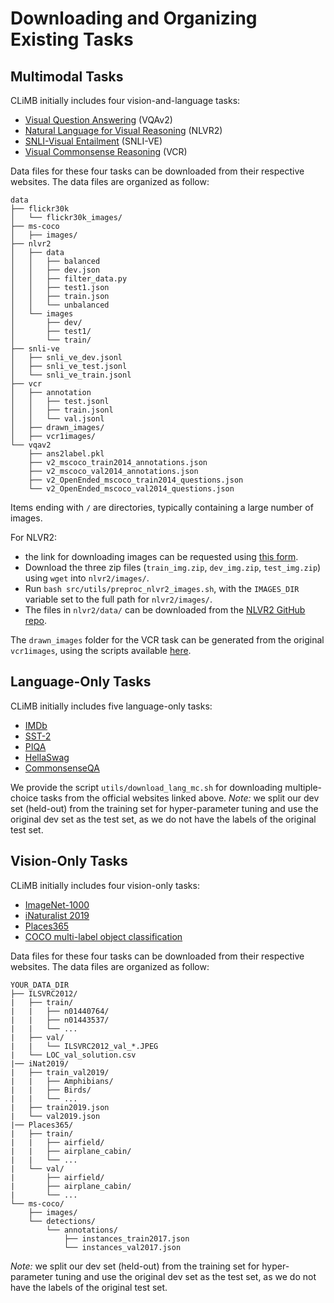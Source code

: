 # Downloading and Organizing Existing Tasks

## Multimodal Tasks

CLiMB initially includes four vision-and-language tasks: 
- [Visual Question Answering](https://visualqa.org/)  (VQAv2)
- [Natural Language for Visual Reasoning](https://lil.nlp.cornell.edu/nlvr/) (NLVR2)
- [SNLI-Visual Entailment](https://github.com/necla-ml/SNLI-VE) (SNLI-VE) 
- [Visual Commonsense Reasoning](https://visualcommonsense.com/) (VCR)

Data files for these four tasks can be downloaded from their respective websites. The data files are organized as follow:

```
data
├── flickr30k
│   └── flickr30k_images/
├── ms-coco
│   ├── images/
├── nlvr2
│   ├── data
│   │   ├── balanced
│   │   ├── dev.json
│   │   ├── filter_data.py
│   │   ├── test1.json
│   │   ├── train.json
│   │   └── unbalanced
│   └── images
│       ├── dev/
│       ├── test1/
│       └── train/
├── snli-ve
│   ├── snli_ve_dev.jsonl
│   ├── snli_ve_test.jsonl
│   └── snli_ve_train.jsonl
├── vcr
│   ├── annotation
│   │   ├── test.jsonl
│   │   ├── train.jsonl
│   │   └── val.jsonl
│   ├── drawn_images/
│   ├── vcr1images/
└── vqav2
    ├── ans2label.pkl
    ├── v2_mscoco_train2014_annotations.json
    ├── v2_mscoco_val2014_annotations.json
    ├── v2_OpenEnded_mscoco_train2014_questions.json
    └── v2_OpenEnded_mscoco_val2014_questions.json
```

Items ending with `/` are directories, typically containing a large number of images. 

For NLVR2:
- the link for downloading images can be requested using [this form](https://docs.google.com/forms/d/e/1FAIpQLSdB_OhgmpQULV17kjQ4iitftILbOJjuGgJ2ECmg-HdmkjUSAg/viewform). 
- Download the three zip files (`train_img.zip`, `dev_img.zip`, `test_img.zip`) using `wget` into `nlvr2/images/`.
- Run `bash src/utils/preproc_nlvr2_images.sh`, with the `IMAGES_DIR` variable set to the full path for `nlvr2/images/`.
- The files in `nlvr2/data/` can be downloaded from the [NLVR2 GitHub repo](https://github.com/lil-lab/nlvr/tree/master/nlvr2/data).

The `drawn_images` folder for the VCR task can be generated from the original `vcr1images`, using the scripts available [here](https://github.com/rowanz/merlot/tree/main/downstream/vcr/data).

## Language-Only Tasks

CLiMB initially includes five language-only tasks: 
- [IMDb](https://huggingface.co/datasets/imdb)
- [SST-2](https://huggingface.co/datasets/glue/viewer/sst2)
- [PIQA](https://yonatanbisk.com/piqa/data/)
- [HellaSwag](https://github.com/rowanz/hellaswag/tree/master/data)
- [CommonsenseQA](https://www.tau-nlp.sites.tau.ac.il/commonsenseqa)

We provide the script ```utils/download_lang_mc.sh``` for downloading multiple-choice tasks from the official websites linked above.
*Note:* we split our dev set (held-out) from the training set for hyper-parameter tuning and use the original dev set as the test set, as we do not have the labels of the original test set.

## Vision-Only Tasks

CLiMB initially includes four vision-only tasks: 
- [ImageNet-1000](https://image-net.org/download.php)
- [iNaturalist 2019](https://github.com/visipedia/inat_comp/tree/master/2019)
- [Places365](http://data.csail.mit.edu/places/places365/places365standard_easyformat.tar)
- [COCO multi-label object classification](https://cocodataset.org/#download)


Data files for these four tasks can be downloaded from their respective websites. The data files are organized as follow:

```
YOUR_DATA_DIR
├── ILSVRC2012/
|   ├── train/
|   |   ├── n01440764/
|   |   ├── n01443537/
|   |   └── ...
|   ├── val/
|   |   └── ILSVRC2012_val_*.JPEG
|   └── LOC_val_solution.csv
|── iNat2019/
|   ├── train_val2019/
|   |   ├── Amphibians/
|   |   ├── Birds/
|   |   └── ...
|   ├── train2019.json
|   └── val2019.json
|── Places365/
|   ├── train/
|   |   ├── airfield/
|   |   ├── airplane_cabin/
|   |   └── ...
|   └── val/
|       ├── airfield/
|       ├── airplane_cabin/
|       └── ...
└── ms-coco/
    ├── images/
    └── detections/
        └── annotations/
            ├── instances_train2017.json
            └── instances_val2017.json
```
*Note:* we split our dev set (held-out) from the training set for hyper-parameter tuning and use the original dev set as the test set, as we do not have the labels of the original test set.
